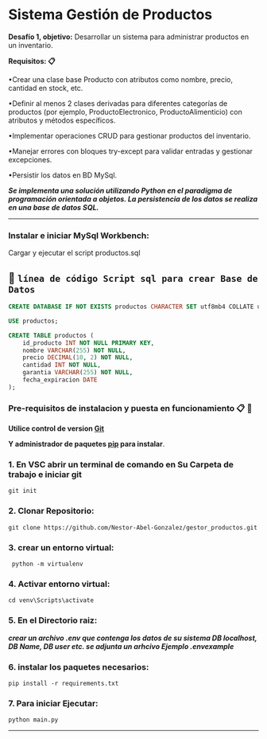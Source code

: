 # Sistema Gestión de Productos


**Desafío 1, objetivo:** Desarrollar un sistema para administrar productos en un inventario.  
 
**Requisitos: 📋**

  •Crear una clase base Producto con atributos como nombre, precio, cantidad en stock, etc.
    
  •Definir al menos 2 clases derivadas para diferentes categorías de productos (por ejemplo, ProductoElectronico, ProductoAlimenticio) con atributos y métodos específicos.
    
  •Implementar operaciones CRUD para gestionar productos del inventario.
    
  •Manejar errores con bloques try-except para validar entradas y gestionar excepciones.
    
  •Persistir los datos en BD MySql.

***Se implementa una solución utilizando Python en el paradigma de programación orientada a objetos.
La persistencia de los datos se realiza en una base de datos SQL.***

---

### Instalar e iniciar MySql Workbench:


Cargar y ejecutar el script productos.sql

:wrench:
`línea de código Script sql para crear Base de Datos`
--
```sql
CREATE DATABASE IF NOT EXISTS productos CHARACTER SET utf8mb4 COLLATE utf8mb4_general_ci;

USE productos;

CREATE TABLE productos (
    id_producto INT NOT NULL PRIMARY KEY,
    nombre VARCHAR(255) NOT NULL,
    precio DECIMAL(10, 2) NOT NULL,
    cantidad INT NOT NULL,
    garantia VARCHAR(255) NOT NULL,
    fecha_expiracion DATE
);

```

### Pre-requisitos de instalacion y puesta en funcionamiento 📋  :wrench:
**Utilice control de version [Git](https://git-scm.com/book/es/v2/Inicio---Sobre-el-Control-de-Versiones-Instalaci%C3%B3n-de-Git)**

**Y administrador de paquetes [pip](https://pip.pypa.io/en/stable/) para instalar**.

### 1. En VSC abrir un terminal de comando en Su Carpeta de trabajo e iniciar git

```
git init
```
### 2. Clonar Repositorio:

```
git clone https://github.com/Nestor-Abel-Gonzalez/gestor_productos.git
```
### 3. crear un entorno virtual:   
```
 python -m virtualenv
```
### 4. Activar entorno virtual:
```
cd venv\Scripts\activate
```

### 5. En el Directorio raiz:

  ***crear un archivo .env que contenga los datos de su sistema DB localhost, DB Name, DB user etc.
    se adjunta un arhcivo Ejemplo .envexample***
   
### 6. instalar los paquetes necesarios:
```
pip install -r requirements.txt
```

### 7. Para iniciar Ejecutar:

   ```
   python main.py
```

---
